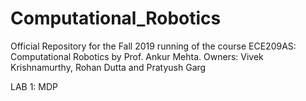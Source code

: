 # Computational_Robotics

Official Repository for the Fall 2019 running of the course ECE209AS: Computational Robotics by Prof. Ankur Mehta.
Owners: Vivek Krishnamurthy, Rohan Dutta and Pratyush Garg

LAB 1: MDP 
<attach latex file>

